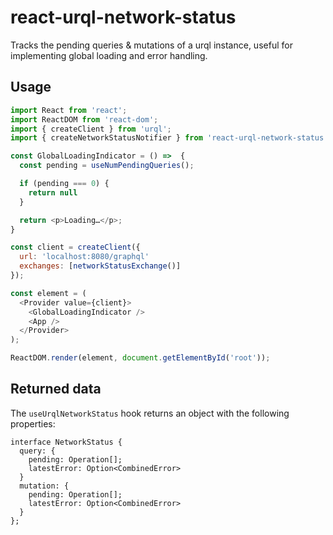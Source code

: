 # react-urql-network-status

Tracks the pending queries & mutations of a urql instance, useful for implementing
global loading and error handling.

## Usage

```js
import React from 'react';
import ReactDOM from 'react-dom';
import { createClient } from 'urql';
import { createNetworkStatusNotifier } from 'react-urql-network-status';

const GlobalLoadingIndicator = () =>  {
  const pending = useNumPendingQueries();

  if (pending === 0) {
    return null
  }

  return <p>Loading…</p>;
}

const client = createClient({
  url: 'localhost:8080/graphql'
  exchanges: [networkStatusExchange()]
});

const element = (
  <Provider value={client}>
    <GlobalLoadingIndicator />
    <App />
  </Provider>
);

ReactDOM.render(element, document.getElementById('root'));
```

## Returned data

The `useUrqlNetworkStatus` hook returns an object with the following properties:

```tsx
interface NetworkStatus {
  query: {
    pending: Operation[];
    latestError: Option<CombinedError>
  }
  mutation: {
    pending: Operation[];
    latestError: Option<CombinedError>
  }
};
```
